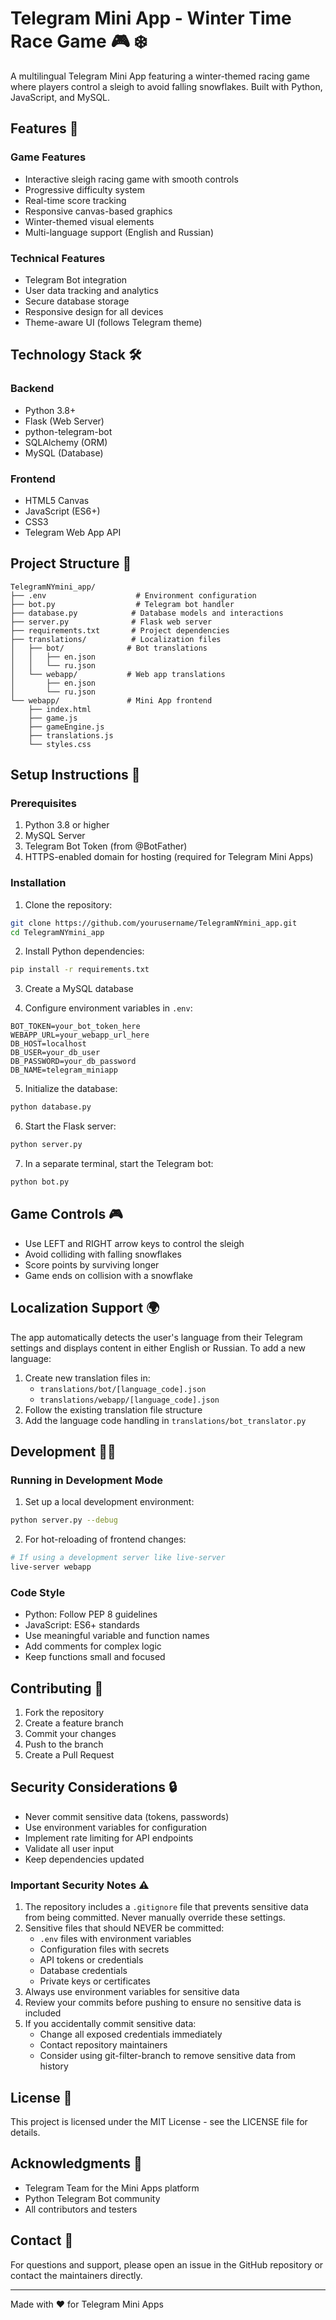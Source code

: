 # Telegram Mini App - Winter Time Race Game 🎮 ❄️

A multilingual Telegram Mini App featuring a winter-themed racing game where players control a sleigh to avoid falling snowflakes. Built with Python, JavaScript, and MySQL.

## Features 🌟

### Game Features
- Interactive sleigh racing game with smooth controls
- Progressive difficulty system
- Real-time score tracking
- Responsive canvas-based graphics
- Winter-themed visual elements
- Multi-language support (English and Russian)

### Technical Features
- Telegram Bot integration
- User data tracking and analytics
- Secure database storage
- Responsive design for all devices
- Theme-aware UI (follows Telegram theme)

## Technology Stack 🛠

### Backend
- Python 3.8+
- Flask (Web Server)
- python-telegram-bot
- SQLAlchemy (ORM)
- MySQL (Database)

### Frontend
- HTML5 Canvas
- JavaScript (ES6+)
- CSS3
- Telegram Web App API

## Project Structure 📁

```
TelegramNYmini_app/
├── .env                    # Environment configuration
├── bot.py                  # Telegram bot handler
├── database.py            # Database models and interactions
├── server.py              # Flask web server
├── requirements.txt       # Project dependencies
├── translations/          # Localization files
│   ├── bot/              # Bot translations
│   │   ├── en.json
│   │   └── ru.json
│   └── webapp/           # Web app translations
│       ├── en.json
│       └── ru.json
└── webapp/               # Mini App frontend
    ├── index.html
    ├── game.js
    ├── gameEngine.js
    ├── translations.js
    └── styles.css
```

## Setup Instructions 🚀

### Prerequisites
1. Python 3.8 or higher
2. MySQL Server
3. Telegram Bot Token (from @BotFather)
4. HTTPS-enabled domain for hosting (required for Telegram Mini Apps)

### Installation

1. Clone the repository:
```bash
git clone https://github.com/yourusername/TelegramNYmini_app.git
cd TelegramNYmini_app
```

2. Install Python dependencies:
```bash
pip install -r requirements.txt
```

3. Create a MySQL database

4. Configure environment variables in `.env`:
```env
BOT_TOKEN=your_bot_token_here
WEBAPP_URL=your_webapp_url_here
DB_HOST=localhost
DB_USER=your_db_user
DB_PASSWORD=your_db_password
DB_NAME=telegram_miniapp
```

5. Initialize the database:
```bash
python database.py
```

6. Start the Flask server:
```bash
python server.py
```

7. In a separate terminal, start the Telegram bot:
```bash
python bot.py
```

## Game Controls 🎮

- Use LEFT and RIGHT arrow keys to control the sleigh
- Avoid colliding with falling snowflakes
- Score points by surviving longer
- Game ends on collision with a snowflake

## Localization Support 🌍

The app automatically detects the user's language from their Telegram settings and displays content in either English or Russian. To add a new language:

1. Create new translation files in:
   - `translations/bot/[language_code].json`
   - `translations/webapp/[language_code].json`
2. Follow the existing translation file structure
3. Add the language code handling in `translations/bot_translator.py`

## Development 👨‍💻

### Running in Development Mode

1. Set up a local development environment:
```bash
python server.py --debug
```

2. For hot-reloading of frontend changes:
```bash
# If using a development server like live-server
live-server webapp
```

### Code Style
- Python: Follow PEP 8 guidelines
- JavaScript: ES6+ standards
- Use meaningful variable and function names
- Add comments for complex logic
- Keep functions small and focused

## Contributing 🤝

1. Fork the repository
2. Create a feature branch
3. Commit your changes
4. Push to the branch
5. Create a Pull Request

## Security Considerations 🔒

- Never commit sensitive data (tokens, passwords)
- Use environment variables for configuration
- Implement rate limiting for API endpoints
- Validate all user input
- Keep dependencies updated

### Important Security Notes ⚠️

1. The repository includes a `.gitignore` file that prevents sensitive data from being committed. Never manually override these settings.
2. Sensitive files that should NEVER be committed:
   - `.env` files with environment variables
   - Configuration files with secrets
   - API tokens or credentials
   - Database credentials
   - Private keys or certificates
3. Always use environment variables for sensitive data
4. Review your commits before pushing to ensure no sensitive data is included
5. If you accidentally commit sensitive data:
   - Change all exposed credentials immediately
   - Contact repository maintainers
   - Consider using git-filter-branch to remove sensitive data from history

## License 📄

This project is licensed under the MIT License - see the LICENSE file for details.

## Acknowledgments 👏

- Telegram Team for the Mini Apps platform
- Python Telegram Bot community
- All contributors and testers

## Contact 📧

For questions and support, please open an issue in the GitHub repository or contact the maintainers directly.

---
Made with ❤️ for Telegram Mini Apps
